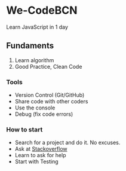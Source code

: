 # We-CodeBCN
Learn JavaScript in 1 day

## Fundaments
1) Learn algorithm
2) Good Practice, Clean Code

### Tools
- Version Control (Git/GitHub)
- Share code with other coders
- Use the console
- Debug (fix code errors)

### How to start
- Search for a project and do it. No excuses.
- Ask at [Stackoverflow](https://www.stackoverflow.com)
- Learn to ask for help
- Start with Testing

